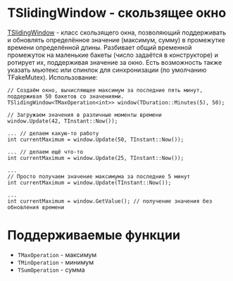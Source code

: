 # TSlidingWindow - скользящее окно 
 
[TSlidingWindow](/arc/trunk/arcadia/library/cpp/sliding_window/sliding_window.h) - класс скользящего окна, позволяющий поддерживать и обновлять определённое значение (максимум, сумму) в промежутке времени определённой длины. Разбивает общий временной промежуток на маленькие бакеты (число задаётся в конструкторе) и ротирует их, поддерживая значение за окно. Есть возможность также указать мьютекс или спинлок для синхронизации (по умолчанию TFakeMutex). Использование:
 
``` 
// Создаём окно, вычисляющее максимум за последние пять минут, поддерживая 50 бакетов со значениями. 
TSlidingWindow<TMaxOperation<int>> window(TDuration::Minutes(5), 50); 
 
// Загружаем значения в различные моменты времени 
window.Update(42, TInstant::Now()); 
 
... // делаем какую-то работу 
int currentMaximum = window.Update(50, TInstant::Now()); 
 
... // делаем ещё что-то 
int currentMaximum = window.Update(25, TInstant::Now()); 
 
... 
// Просто получаем значение максимума за последние 5 минут 
int currentMaximum = window.Update(TInstant::Now()); 
 
... 
int currentMaximum = window.GetValue(); // получение значения без обновления времени 
``` 
 
# Поддерживаемые функции 
 
* `TMaxOperation` - максимум 
* `TMinOperation` - минимум 
* `TSumOperation` - сумма 
